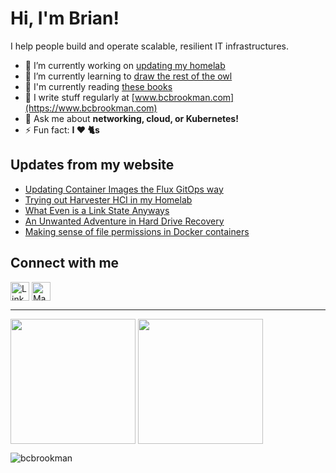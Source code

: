 # Hi, I'm Brian!

I help people build and operate scalable, resilient IT infrastructures.

- 🔭 I’m currently working on [updating my homelab](https://github.com/users/bcbrookman/projects/1)
- 🌱 I’m currently learning to [draw the rest of the owl](https://imgur.com/gallery/iEf4Fq5)
- 📖 I'm currently reading [these books](https://www.goodreads.com/review/list/172255177?shelf=currently-reading)
- 📝 I write stuff regularly at [www.bcbrookman.com](https://www.bcbrookman.com)
- 💬 Ask me about **networking, cloud, or Kubernetes!**
- ⚡ Fun fact: **I ❤️ 🐈s**

## Updates from my website
<!-- BLOG-POST-LIST:START -->
- [Updating Container Images the Flux GitOps way](https://www.bcbrookman.com/posts/updating-container-images-the-flux-gitops-way/)
- [Trying out Harvester HCI in my Homelab](https://www.bcbrookman.com/posts/trying-out-harvester-hci-in-my-homelab/)
- [What Even is a Link State Anyways](https://www.bcbrookman.com/posts/what-even-is-a-link-state-anyways/)
- [An Unwanted Adventure in Hard Drive Recovery](https://www.bcbrookman.com/posts/an-unwanted-adventure-in-hard-drive-recovery/)
- [Making sense of file permissions in Docker containers](https://www.bcbrookman.com/posts/making-sense-of-file-permissions-in-docker-containers/)
<!-- BLOG-POST-LIST:END -->

## Connect with me
<p align="left">
<a href="https://linkedin.com/in/bcbrookman" target="blank"><img align="center" src="https://raw.githubusercontent.com/rahuldkjain/github-profile-readme-generator/master/src/images/icons/Social/linked-in-alt.svg" alt="LinkedIn logo" height="30" /></a>
<a href="https://mastodon.social/@bcbrookman" target="blank"><img align="center" src="https://cdn.jsdelivr.net/gh/walkxcode/dashboard-icons/svg/mastodon.svg" alt="Mastodon logo" height="30" /></a>

---
<span><img height=200 align="center" src="https://github-readme-stats.vercel.app/api?username=bcbrookman&theme=transparent&hide_border=false&disable_animations=true&hide_rank=true" /></span>
<span><img height=200 align="center" src="https://github-readme-stats.vercel.app/api/top-langs?username=bcbrookman&theme=transparent&hide_border=false&layout=compact&langs_count=8&card_width=320" /></span>
<p> <img src="https://komarev.com/ghpvc/?username=bcbrookman&label=Profile%20views&color=grey&style=plastic" alt="bcbrookman" /> </p>
